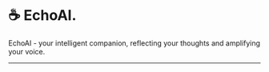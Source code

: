 ☕️ EchoAI.
=====

EchoAI - your intelligent companion, reflecting your thoughts and amplifying your voice.


----- 
 
